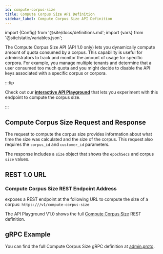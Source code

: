 ```yaml
---
id: compute-corpus-size
title: Compute Corpus Size API Definition
sidebar_label: Compute Corpus Size API Definition
---
```


import {Config} from '@site/docs/definitions.md';
import {vars} from '@site/static/variables.json';

The Compute Corpus Size API (API 1.0 only) lets you dynamically compute amount of quota consumed 
by a corpus. This capability is useful for administrators to track and monitor 
the amount of usage for specific corpora. For example, you manage multiple 
tenants and determine that a user consumed too much quota and you might decide 
to disable the API keys associated with a specific corpus or corpora.

:::tip

Check out our [**interactive API Playground**](/docs/1.0/rest-api/compute-corpus-size) that lets you experiment with this 
endpoint to compute the corpus size.

:::

## Compute Corpus Size Request and Response

The request to compute the corpus size provides information about what time 
the size was calculated and the size of the corpus. This request also requires 
the `corpus_id` and `customer_id` parameters.

The response includes a `size` object that shows the `epochSecs` and corpus `size`
values.

## REST 1.0 URL

### Compute Corpus Size REST Endpoint Address

<Config v="names.product"/> exposes a REST endpoint at the following URL
to compute the size of a corpus:
<code>https://<Config v="domains.rest.admin"/>/v1/compute-corpus-size</code>

The API Playground V1.0 shows the full [Compute Corpus Size](/docs/1.0/rest-api/compute-corpus-size) REST definition.

## gRPC Example

You can find the full Compute Corpus Size gRPC definition at [admin.proto](https://github.com/vectara/protos/blob/main/admin.proto).
